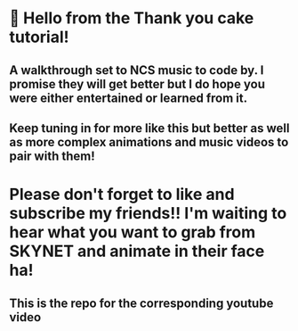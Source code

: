# 👋 Hello from the Thank you cake tutorial!
## A walkthrough set to NCS music to code by. I promise they will get better but I do hope you were either entertained or learned from it. 
## Keep tuning in for more like this but better as well as more complex animations and music videos to pair with them!
# Please don't forget to like and subscribe my friends!! I'm waiting to hear what you want to grab from SKYNET and animate in their face ha!
## This is the repo for the corresponding youtube video
